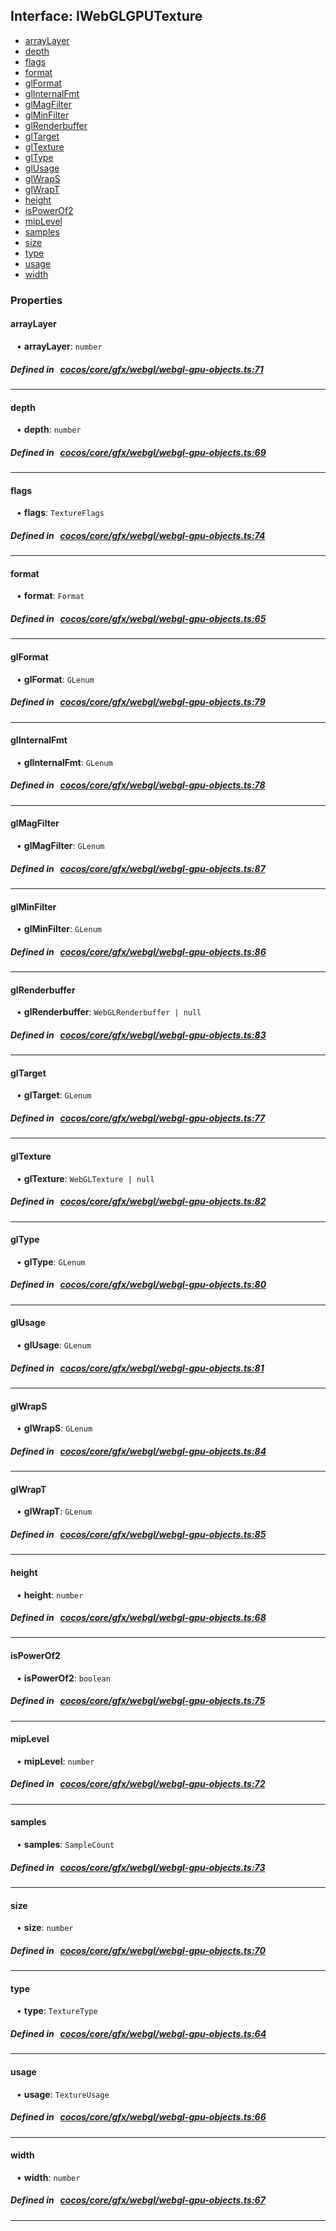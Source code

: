 ## Interface: IWebGLGPUTexture

- [arrayLayer](#arrayLayer)
- [depth](#depth)
- [flags](#flags)
- [format](#format)
- [glFormat](#glFormat)
- [glInternalFmt](#glInternalFmt)
- [glMagFilter](#glMagFilter)
- [glMinFilter](#glMinFilter)
- [glRenderbuffer](#glRenderbuffer)
- [glTarget](#glTarget)
- [glTexture](#glTexture)
- [glType](#glType)
- [glUsage](#glUsage)
- [glWrapS](#glWrapS)
- [glWrapT](#glWrapT)
- [height](#height)
- [isPowerOf2](#isPowerOf2)
- [mipLevel](#mipLevel)
- [samples](#samples)
- [size](#size)
- [type](#type)
- [usage](#usage)
- [width](#width)

### Properties

#### arrayLayer

<div style="margin-left: 10px;">


• **arrayLayer**: ``number``

</div>


##### Defined in &nbsp;   [cocos/core/gfx/webgl/webgl-gpu-objects.ts:71](https://github.com/cocos-creator/engine/blob/c7bf6b8a9/cocos/core/gfx/webgl/webgl-gpu-objects.ts#L71)&nbsp;

___
#### depth

<div style="margin-left: 10px;">


• **depth**: ``number``

</div>


##### Defined in &nbsp;   [cocos/core/gfx/webgl/webgl-gpu-objects.ts:69](https://github.com/cocos-creator/engine/blob/c7bf6b8a9/cocos/core/gfx/webgl/webgl-gpu-objects.ts#L69)&nbsp;

___
#### flags

<div style="margin-left: 10px;">


• **flags**: ``TextureFlags``

</div>


##### Defined in &nbsp;   [cocos/core/gfx/webgl/webgl-gpu-objects.ts:74](https://github.com/cocos-creator/engine/blob/c7bf6b8a9/cocos/core/gfx/webgl/webgl-gpu-objects.ts#L74)&nbsp;

___
#### format

<div style="margin-left: 10px;">


• **format**: ``Format``

</div>


##### Defined in &nbsp;   [cocos/core/gfx/webgl/webgl-gpu-objects.ts:65](https://github.com/cocos-creator/engine/blob/c7bf6b8a9/cocos/core/gfx/webgl/webgl-gpu-objects.ts#L65)&nbsp;

___
#### glFormat

<div style="margin-left: 10px;">


• **glFormat**: ``GLenum``

</div>


##### Defined in &nbsp;   [cocos/core/gfx/webgl/webgl-gpu-objects.ts:79](https://github.com/cocos-creator/engine/blob/c7bf6b8a9/cocos/core/gfx/webgl/webgl-gpu-objects.ts#L79)&nbsp;

___
#### glInternalFmt

<div style="margin-left: 10px;">


• **glInternalFmt**: ``GLenum``

</div>


##### Defined in &nbsp;   [cocos/core/gfx/webgl/webgl-gpu-objects.ts:78](https://github.com/cocos-creator/engine/blob/c7bf6b8a9/cocos/core/gfx/webgl/webgl-gpu-objects.ts#L78)&nbsp;

___
#### glMagFilter

<div style="margin-left: 10px;">


• **glMagFilter**: ``GLenum``

</div>


##### Defined in &nbsp;   [cocos/core/gfx/webgl/webgl-gpu-objects.ts:87](https://github.com/cocos-creator/engine/blob/c7bf6b8a9/cocos/core/gfx/webgl/webgl-gpu-objects.ts#L87)&nbsp;

___
#### glMinFilter

<div style="margin-left: 10px;">


• **glMinFilter**: ``GLenum``

</div>


##### Defined in &nbsp;   [cocos/core/gfx/webgl/webgl-gpu-objects.ts:86](https://github.com/cocos-creator/engine/blob/c7bf6b8a9/cocos/core/gfx/webgl/webgl-gpu-objects.ts#L86)&nbsp;

___
#### glRenderbuffer

<div style="margin-left: 10px;">


• **glRenderbuffer**: ``WebGLRenderbuffer | null``

</div>


##### Defined in &nbsp;   [cocos/core/gfx/webgl/webgl-gpu-objects.ts:83](https://github.com/cocos-creator/engine/blob/c7bf6b8a9/cocos/core/gfx/webgl/webgl-gpu-objects.ts#L83)&nbsp;

___
#### glTarget

<div style="margin-left: 10px;">


• **glTarget**: ``GLenum``

</div>


##### Defined in &nbsp;   [cocos/core/gfx/webgl/webgl-gpu-objects.ts:77](https://github.com/cocos-creator/engine/blob/c7bf6b8a9/cocos/core/gfx/webgl/webgl-gpu-objects.ts#L77)&nbsp;

___
#### glTexture

<div style="margin-left: 10px;">


• **glTexture**: ``WebGLTexture | null``

</div>


##### Defined in &nbsp;   [cocos/core/gfx/webgl/webgl-gpu-objects.ts:82](https://github.com/cocos-creator/engine/blob/c7bf6b8a9/cocos/core/gfx/webgl/webgl-gpu-objects.ts#L82)&nbsp;

___
#### glType

<div style="margin-left: 10px;">


• **glType**: ``GLenum``

</div>


##### Defined in &nbsp;   [cocos/core/gfx/webgl/webgl-gpu-objects.ts:80](https://github.com/cocos-creator/engine/blob/c7bf6b8a9/cocos/core/gfx/webgl/webgl-gpu-objects.ts#L80)&nbsp;

___
#### glUsage

<div style="margin-left: 10px;">


• **glUsage**: ``GLenum``

</div>


##### Defined in &nbsp;   [cocos/core/gfx/webgl/webgl-gpu-objects.ts:81](https://github.com/cocos-creator/engine/blob/c7bf6b8a9/cocos/core/gfx/webgl/webgl-gpu-objects.ts#L81)&nbsp;

___
#### glWrapS

<div style="margin-left: 10px;">


• **glWrapS**: ``GLenum``

</div>


##### Defined in &nbsp;   [cocos/core/gfx/webgl/webgl-gpu-objects.ts:84](https://github.com/cocos-creator/engine/blob/c7bf6b8a9/cocos/core/gfx/webgl/webgl-gpu-objects.ts#L84)&nbsp;

___
#### glWrapT

<div style="margin-left: 10px;">


• **glWrapT**: ``GLenum``

</div>


##### Defined in &nbsp;   [cocos/core/gfx/webgl/webgl-gpu-objects.ts:85](https://github.com/cocos-creator/engine/blob/c7bf6b8a9/cocos/core/gfx/webgl/webgl-gpu-objects.ts#L85)&nbsp;

___
#### height

<div style="margin-left: 10px;">


• **height**: ``number``

</div>


##### Defined in &nbsp;   [cocos/core/gfx/webgl/webgl-gpu-objects.ts:68](https://github.com/cocos-creator/engine/blob/c7bf6b8a9/cocos/core/gfx/webgl/webgl-gpu-objects.ts#L68)&nbsp;

___
#### isPowerOf2

<div style="margin-left: 10px;">


• **isPowerOf2**: ``boolean``

</div>


##### Defined in &nbsp;   [cocos/core/gfx/webgl/webgl-gpu-objects.ts:75](https://github.com/cocos-creator/engine/blob/c7bf6b8a9/cocos/core/gfx/webgl/webgl-gpu-objects.ts#L75)&nbsp;

___
#### mipLevel

<div style="margin-left: 10px;">


• **mipLevel**: ``number``

</div>


##### Defined in &nbsp;   [cocos/core/gfx/webgl/webgl-gpu-objects.ts:72](https://github.com/cocos-creator/engine/blob/c7bf6b8a9/cocos/core/gfx/webgl/webgl-gpu-objects.ts#L72)&nbsp;

___
#### samples

<div style="margin-left: 10px;">


• **samples**: ``SampleCount``

</div>


##### Defined in &nbsp;   [cocos/core/gfx/webgl/webgl-gpu-objects.ts:73](https://github.com/cocos-creator/engine/blob/c7bf6b8a9/cocos/core/gfx/webgl/webgl-gpu-objects.ts#L73)&nbsp;

___
#### size

<div style="margin-left: 10px;">


• **size**: ``number``

</div>


##### Defined in &nbsp;   [cocos/core/gfx/webgl/webgl-gpu-objects.ts:70](https://github.com/cocos-creator/engine/blob/c7bf6b8a9/cocos/core/gfx/webgl/webgl-gpu-objects.ts#L70)&nbsp;

___
#### type

<div style="margin-left: 10px;">


• **type**: ``TextureType``

</div>


##### Defined in &nbsp;   [cocos/core/gfx/webgl/webgl-gpu-objects.ts:64](https://github.com/cocos-creator/engine/blob/c7bf6b8a9/cocos/core/gfx/webgl/webgl-gpu-objects.ts#L64)&nbsp;

___
#### usage

<div style="margin-left: 10px;">


• **usage**: ``TextureUsage``

</div>


##### Defined in &nbsp;   [cocos/core/gfx/webgl/webgl-gpu-objects.ts:66](https://github.com/cocos-creator/engine/blob/c7bf6b8a9/cocos/core/gfx/webgl/webgl-gpu-objects.ts#L66)&nbsp;

___
#### width

<div style="margin-left: 10px;">


• **width**: ``number``

</div>


##### Defined in &nbsp;   [cocos/core/gfx/webgl/webgl-gpu-objects.ts:67](https://github.com/cocos-creator/engine/blob/c7bf6b8a9/cocos/core/gfx/webgl/webgl-gpu-objects.ts#L67)&nbsp;

___

